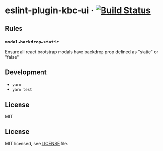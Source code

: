 # eslint-plugin-kbc-ui &middot; [![Build Status](https://travis-ci.com/keboola/eslint-plugin-kbc-ui.svg?branch=master)](https://travis-ci.com/keboola/eslint-plugin-kbc-ui)

## Rules

### `modal-backdrop-static`

Ensure all react bootstrap modals have backdrop prop defined as "static" or "false"

## Development

- `yarn`
- `yarn test`

## License

MIT

## License

MIT licensed, see [LICENSE](./LICENSE) file.
